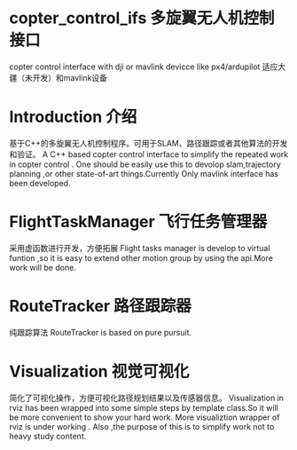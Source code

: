 # copter_control_ifs 多旋翼无人机控制接口
copter control interface with dji or mavlink devicce like px4/ardupilot
适应大疆（未开发）和mavlink设备

# Introduction 介绍
基于C++的多旋翼无人机控制程序。可用于SLAM、路径跟踪或者其他算法的开发和验证。
A C++ based copter control interface to simplify the repeated work in copter control . One should be easily use this to devolop slam,trajectory planning ,or other state-of-art things.Currently Only mavlink interface has been developed.


# FlightTaskManager 飞行任务管理器
采用虚函数进行开发，方便拓展
Flight tasks manager is develop to virtual funtion ,so it is easy to extend other motion group by using the api.More work will be done.

# RouteTracker 路径跟踪器
纯跟踪算法
RouteTracker is based on pure pursuit.

# Visualization 视觉可视化
简化了可视化操作，方便可视化路径规划结果以及传感器信息。
Visualization in rviz has been wrapped into some simple steps by template class.So it will be more convenient to show your hard work.
More visualiztion wrapper of rviz  is under working . Also ,the purpose of this is to simplify work not to heavy study content.


